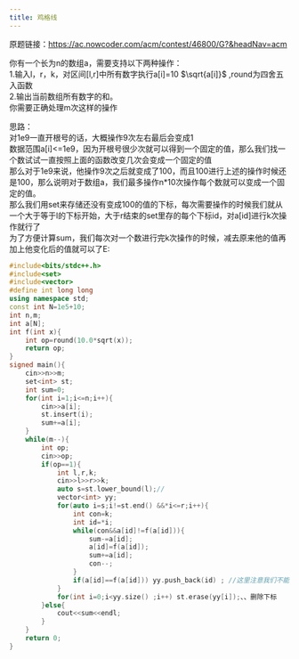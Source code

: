 ```yaml
---
title: 鸡格线
---
```


原题链接：https://ac.nowcoder.com/acm/contest/46800/G?&headNav=acm


你有一个长为n的数组a，需要支持以下两种操作：  
1.输入l，r，k，对区间[l,r]中所有数字执行a[i]=10 $\sqrt{a[i]}$ ,round为四舍五入函数  
2.输出当前数组所有数字的和。  
你需要正确处理m次这样的操作  

思路：  
对1e9一直开根号的话，大概操作9次左右最后会变成1  
数据范围a[i]<=1e9，因为开根号很少次就可以得到一个固定的值，那么我们找一个数试试一直按照上面的函数改变几次会变成一个固定的值  
那么对于1e9来说，他操作9次之后就变成了100，而且100进行上述的操作时候还是100，那么说明对于数组a，我们最多操作n*10次操作每个数就可以变成一个固定的值。  
那么我们用set来存储还没有变成100的值的下标，每次需要操作的时候我们就从一个大于等于l的下标开始，大于r结束的set里存的每个下标id，对a[id]进行k次操作就行了  
为了方便计算sum，我们每次对一个数进行完k次操作的时候，减去原来他的值再加上他变化后的值就可以了E:

```cpp
#include<bits/stdc++.h>
#include<set>
#include<vector>
#define int long long
using namespace std;
const int N=1e5+10;
int n,m;
int a[N];
int f(int x){
	int op=round(10.0*sqrt(x));
	return op;
}
signed main(){
	cin>>n>>m;
	set<int> st;
	int sum=0;
	for(int i=1;i<=n;i++){
		cin>>a[i];
		st.insert(i); 
		sum+=a[i];
	}
	while(m--){
		int op;
		cin>>op;
		if(op==1){
			int l,r,k;
			cin>>l>>r>>k;
			auto s=st.lower_bound(l);// 
			vector<int> yy;
			for(auto i=s;i!=st.end() &&*i<=r;i++){
				int con=k;
				int id=*i;
				while(con&&a[id]!=f(a[id])){
					sum-=a[id];
					a[id]=f(a[id]);
					sum+=a[id];
					con--;
				}
				if(a[id]==f(a[id])) yy.push_back(id) ; //这里注意我们不能直接在st里删除id这个下标，不然指针就会指向删除之后的空值。这里我们先用一个vector数组来存需要删除的下标，在遍历完st之后我们再删除
			}
			for(int i=0;i<yy.size() ;i++) st.erase(yy[i]);、、删除下标 
		}else{
			cout<<sum<<endl;
		}
	}
	return 0;
}
```
